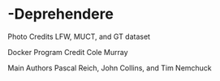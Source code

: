 # -Deprehendere

Photo Credits LFW, MUCT, and GT dataset

Docker Program Credit Cole Murray

Main Authors Pascal Reich, John Collins, and Tim Nemchuck
